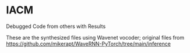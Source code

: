 # IACM
Debugged Code from others with Results

These are the synthesized files using Wavenet vocoder; original files from 
https://github.com/mikerapt/WaveRNN-PyTorch/tree/main/inference
